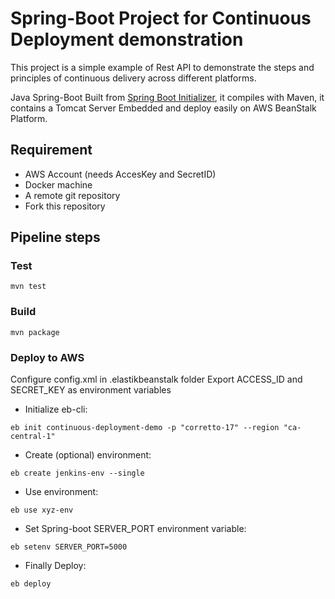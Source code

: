# Spring-Boot Project for Continuous Deployment demonstration

This project is a simple example of Rest API to demonstrate the steps and principles of continuous delivery across different platforms.

Java Spring-Boot Built from [Spring Boot Initializer](https://start.spring.io/), it compiles with Maven, it contains a Tomcat Server Embedded and deploy easily on AWS BeanStalk Platform.

## Requirement

* AWS Account (needs AccesKey and SecretID)
* Docker machine
* A remote git repository
* Fork this repository

## Pipeline steps

### Test

`mvn test`

### Build

`mvn package`

### Deploy to AWS

Configure config.xml in .elastikbeanstalk folder
Export ACCESS_ID and SECRET_KEY as environment variables

* Initialize eb-cli:

`eb init continuous-deployment-demo -p "corretto-17" --region "ca-central-1"`

* Create (optional) environment:

`eb create jenkins-env --single`

* Use environment:

`eb use xyz-env`

* Set Spring-boot SERVER_PORT environment variable:

`eb setenv SERVER_PORT=5000`

* Finally Deploy: 

`eb deploy`
